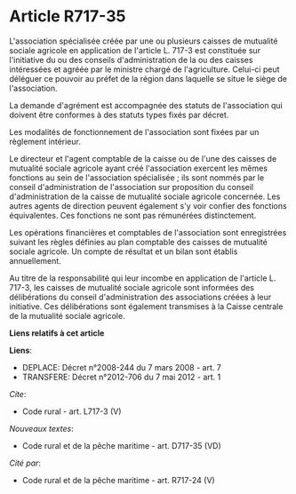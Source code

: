 # Article R717-35

L'association spécialisée créée par une ou plusieurs caisses de mutualité sociale agricole en application de l'article L.
717-3 est constituée sur l'initiative du ou des conseils d'administration de la ou des caisses intéressées et agréée par le
ministre chargé de l'agriculture. Celui-ci peut déléguer ce pouvoir au préfet de la région dans laquelle se situe le siège de
l'association. 

La demande d'agrément est accompagnée des statuts de l'association qui doivent être conformes à des statuts types fixés par
décret. 

Les modalités de fonctionnement de l'association sont fixées par un règlement intérieur. 

Le directeur et l'agent comptable de la caisse ou de l'une des caisses de mutualité sociale agricole ayant créé l'association
exercent les mêmes fonctions au sein de l'association spécialisée ; ils sont nommés par le conseil d'administration de
l'association sur proposition du conseil d'administration de la caisse de mutualité sociale agricole concernée. Les autres
agents de direction peuvent également s'y voir confier des fonctions équivalentes. Ces fonctions ne sont pas rémunérées
distinctement. 

Les opérations financières et comptables de l'association sont enregistrées suivant les règles définies au plan comptable des
caisses de mutualité sociale agricole. Un compte de résultat et un bilan sont établis annuellement. 

Au titre de la responsabilité qui leur incombe en application de l'article L. 717-3, les caisses de mutualité sociale
agricole sont informées des délibérations du conseil d'administration des associations créées à leur initiative. Ces
délibérations sont également transmises à la Caisse centrale de la mutualité sociale agricole.

**Liens relatifs à cet article**

**Liens**:

  - DEPLACE: Décret n°2008-244 du 7 mars 2008 - art. 7
  - TRANSFERE: Décret n°2012-706 du 7 mai 2012 - art. 1

_Cite_:

  - Code rural - art. L717-3 (V)

_Nouveaux textes_:

  - Code rural et de la pêche maritime - art. D717-35 (VD)

_Cité par_:

  - Code rural et de la pêche maritime - art. R717-24 (V)
